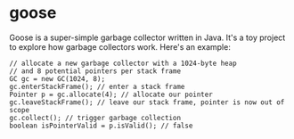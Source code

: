 # goose

Goose is a super-simple garbage collector written in Java. It's a toy project
to explore how garbage collectors work. Here's an example:

	// allocate a new garbage collector with a 1024-byte heap
	// and 8 potential pointers per stack frame
	GC gc = new GC(1024, 8);
	gc.enterStackFrame(); // enter a stack frame
	Pointer p = gc.allocate(4); // allocate our pointer
	gc.leaveStackFrame(); // leave our stack frame, pointer is now out of scope
	gc.collect(); // trigger garbage collection
	boolean isPointerValid = p.isValid(); // false
